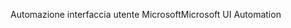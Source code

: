 <span data-ttu-id="96857-101">Automazione interfaccia utente Microsoft</span><span class="sxs-lookup"><span data-stu-id="96857-101">Microsoft UI Automation</span></span>
